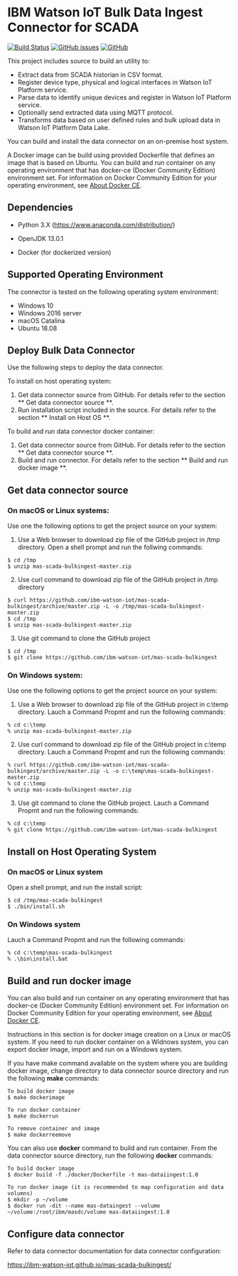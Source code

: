 # IBM Watson IoT Bulk Data Ingest Connector for SCADA

[![Build Status](https://travis-ci.com/ibm-watson-iot/mas-scada-bulkingest.svg?branch=master)](https://travis-ci.com/ibm-watson-iot/mas-scada-bulkingest)
[![GitHub issues](https://img.shields.io/github/issues/ibm-watson-iot/mas-scada-bulkingest.svg)](https://github.com/ibm-watson-iot/mas-scada-bulkingest/issues)
[![GitHub](https://img.shields.io/github/license/ibm-watson-iot/mas-scada-bulkingest.svg)](https://github.com/ibm-watson-iot/mas-scada-bulkingest/blob/master/LICENSE)

This project includes source to build an utility to:

* Extract data from SCADA historian in CSV format.
* Register device type, physical and logical interfaces in Watson IoT Platform service.
* Parse data to identify unique devices and register in Watson IoT Platform service.
* Optionally send extracted data using MQTT protocol.
* Transforms data based on user defined rules and bulk upload data in Watson IoT Platform Data Lake.

You can build and install the data connector on an on-premise host system.
 
A Docker image can be build using provided Dockerfile that defines an image that is based on Ubuntu.
You can build and run container on any operating environment that has docker-ce
(Docker Community Edition) environment set.  For information on Docker Community
Edition for your operating environment, see [About Docker CE](https://docs.docker.com/install/). 


## Dependencies

* Python 3.X (https://www.anaconda.com/distribution/)

* OpenJDK 13.0.1
* Docker (for dockerized version)


## Supported Operating Environment

The connector is tested on the following operating system environment:

- Windows 10
- Windows 2016 server
- macOS Catalina
- Ubuntu 18.08


## Deploy Bulk Data Connector

Use the following steps to deploy the data connector.

To install on host operating system:
1. Get data connector source from GitHub. For details refer to the section ** Get data connector source **.
2. Run installation script included in the source. For details refer to the section ** Install on Host OS **.

To build and run data connector docker container:
1. Get data connector source from GitHub. For details refer to the section ** Get data connector source **.
2. Build and run connector. For details refer to the section ** Build and run docker image **.



## Get data connector source

### On macOS or Linux systems:

Use one the following options to get the project source on your system:

1. Use a Web browser to download zip file of the GitHub project in /tmp directory. Open a shell prompt and run the follwing commands:
```
$ cd /tmp
$ unzip mas-scada-bulkingest-master.zip
```
2. Use curl command to download zip file of the GitHub project in /tmp directory
```
$ curl https://github.com/ibm-watson-iot/mas-scada-bulkingest/archive/master.zip -L -o /tmp/mas-scada-bulkingest-master.zip
$ cd /tmp
$ unzip mas-scada-bulkingest-master.zip
```
3. Use git command to clone the GitHub project
```
$ cd /tmp
$ git clone https://github.com/ibm-watson-iot/mas-scada-bulkingest
```

### On Windows system:

Use one the following options to get the project source on your system:

1. Use a Web browser to download zip file of the GitHub project in c:\temp directory. Lauch a Command Propmt and run the following commands:
```
% cd c:\temp
% unzip mas-scada-bulkingest-master.zip
```
2. Use curl command to download zip file of the GitHub project in c:\temp directory. Lauch a Command Propmt and run the following commands:
```
% curl https://github.com/ibm-watson-iot/mas-scada-bulkingest/archive/master.zip -L -o c:\temp\mas-scada-bulkingest-master.zip
% cd c:\temp
% unzip mas-scada-bulkingest-master.zip
```
3. Use git command to clone the GitHub project. Lauch a Command Propmt and run the following commands:
```
% cd c:\temp 
% git clone https://github.com/ibm-watson-iot/mas-scada-bulkingest
```


## Install on Host Operating System

### On macOS or Linux system

Open a shell prompt, and run the install script:
```
$ cd /tmp/mas-scada-bulkingest
$ ./bin/install.sh
```

### On Windows system

Lauch a Command Propmt and run the following commands:
```
% cd c:\temp\mas-scada-bulkingest
% .\bin\install.bat
```


## Build and run docker image

You can also build and run container on any operating environment that has docker-ce
(Docker Community Edition) environment set.  For information on Docker Community
Edition for your operating environment, see [About Docker CE](https://docs.docker.com/install/).

Instructions in this section is for docker image creation on a Linux or macOS system. If you need to run 
docker container on a Widnows system, you can export docker image,  import and run on a Windows system.

If you have make command available on the system where you are building docker image, change directory to data connector source directory and run the following **make** commands:
```
To build docker image
$ make dockerimage

To run docker container
$ make dockerrun

To remove container and image
$ make dockerreemove
```

You can also use **docker** command to build and run container. From the data connector source directory, run the following **docker** commands:
```
To build docker image
$ docker build -f ./docker/Dockerfile -t mas-dataiingest:1.0

To run docker image (it is recommended to map configuration and data volumns)
$ mkdir -p ~/volume
$ docker run -dit --name mas-dataingest --volume ~/volume:/root/ibm/masdc/volume mas-dataiingest:1.0
```


## Configure data connector

Refer to data connector documentation for data connector configuration:

https://ibm-watson-iot.github.io/mas-scada-bulkingest/





